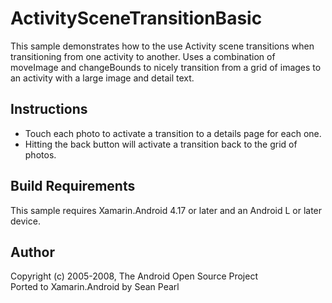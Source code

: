 ActivitySceneTransitionBasic
=====
This sample demonstrates how to the use Activity scene transitions when transitioning from one activity to another. Uses a combination of moveImage and changeBounds to nicely transition from a grid of images to an activity with a large image and detail text.

Instructions
------------
* Touch each photo to activate a transition to a details page for each one.
* Hitting the back button will activate a transition back to the grid of photos.

Build Requirements
------------------
This sample requires Xamarin.Android 4.17 or later and an Android L or later device.

Author
------
Copyright (c) 2005-2008, The Android Open Source Project  
Ported to Xamarin.Android by Sean Pearl
